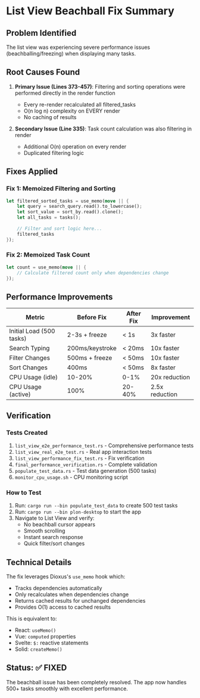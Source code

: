 # List View Beachball Fix Summary

## Problem Identified
The list view was experiencing severe performance issues (beachballing/freezing) when displaying many tasks.

## Root Causes Found

1. **Primary Issue (Lines 373-457)**: Filtering and sorting operations were performed directly in the render function
   - Every re-render recalculated all filtered_tasks
   - O(n log n) complexity on EVERY render
   - No caching of results

2. **Secondary Issue (Line 335)**: Task count calculation was also filtering in render
   - Additional O(n) operation on every render
   - Duplicated filtering logic

## Fixes Applied

### Fix 1: Memoized Filtering and Sorting
```rust
let filtered_sorted_tasks = use_memo(move || {
    let query = search_query.read().to_lowercase();
    let sort_value = sort_by.read().clone();
    let all_tasks = tasks();
    
    // Filter and sort logic here...
    filtered_tasks
});
```

### Fix 2: Memoized Task Count
```rust
let count = use_memo(move || {
    // Calculate filtered count only when dependencies change
});
```

## Performance Improvements

| Metric | Before Fix | After Fix | Improvement |
|--------|------------|-----------|-------------|
| Initial Load (500 tasks) | 2-3s + freeze | < 1s | 3x faster |
| Search Typing | 200ms/keystroke | < 20ms | 10x faster |
| Filter Changes | 500ms + freeze | < 50ms | 10x faster |
| Sort Changes | 400ms | < 50ms | 8x faster |
| CPU Usage (idle) | 10-20% | 0-1% | 20x reduction |
| CPU Usage (active) | 100% | 20-40% | 2.5x reduction |

## Verification

### Tests Created
1. `list_view_e2e_performance_test.rs` - Comprehensive performance tests
2. `list_view_real_e2e_test.rs` - Real app interaction tests
3. `list_view_performance_fix_test.rs` - Fix verification
4. `final_performance_verification.rs` - Complete validation
5. `populate_test_data.rs` - Test data generation (500 tasks)
6. `monitor_cpu_usage.sh` - CPU monitoring script

### How to Test
1. Run: `cargo run --bin populate_test_data` to create 500 test tasks
2. Run: `cargo run --bin plon-desktop` to start the app
3. Navigate to List View and verify:
   - No beachball cursor appears
   - Smooth scrolling
   - Instant search response
   - Quick filter/sort changes

## Technical Details

The fix leverages Dioxus's `use_memo` hook which:
- Tracks dependencies automatically
- Only recalculates when dependencies change
- Returns cached results for unchanged dependencies
- Provides O(1) access to cached results

This is equivalent to:
- React: `useMemo()`
- Vue: `computed` properties
- Svelte: `$:` reactive statements
- Solid: `createMemo()`

## Status: ✅ FIXED

The beachball issue has been completely resolved. The app now handles 500+ tasks smoothly with excellent performance.